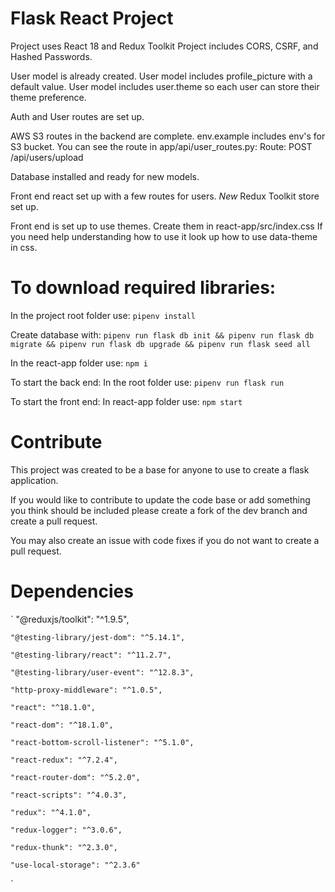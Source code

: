 # Flask React Project
Project uses React 18 and Redux Toolkit
Project includes CORS, CSRF, and Hashed Passwords.

User model is already created.
User model includes profile_picture with a default value.
User model includes user.theme so each user can store their theme preference.

Auth and User routes are set up.

AWS S3 routes in the backend are complete.
env.example includes env's for S3 bucket.
You can see the route in app/api/user_routes.py: Route: POST /api/users/upload

Database installed and ready for new models.

Front end react set up with a few routes for users.
*New* Redux Toolkit store set up.


Front end is set up to use themes. Create them in react-app/src/index.css
If you need help understanding how to use it look up how to use data-theme in css.

# To download required libraries:
In the project root folder use: `pipenv install`

Create database with: `pipenv run flask db init && pipenv run flask db migrate && pipenv run flask db upgrade && pipenv run flask seed all`

In the react-app folder use: `npm i`

To start the back end: In the root folder use: `pipenv run flask run`

To start the front end: In react-app folder use: `npm start`

# Contribute
This project was created to be a base for anyone to use to create a flask application.

If you would like to contribute to update the code base or add something you think should be included please create a fork of the dev branch and create a pull request.

You may also create an issue with code fixes if you do not want to create a pull request.

# Dependencies
`
    "@reduxjs/toolkit": "^1.9.5",
    
    "@testing-library/jest-dom": "^5.14.1",
    
    "@testing-library/react": "^11.2.7",
    
    "@testing-library/user-event": "^12.8.3",
    
    "http-proxy-middleware": "^1.0.5",
    
    "react": "^18.1.0",
    
    "react-dom": "^18.1.0",
    
    "react-bottom-scroll-listener": "^5.1.0",
    
    "react-redux": "^7.2.4",
    
    "react-router-dom": "^5.2.0",
    
    "react-scripts": "^4.0.3",
    
    "redux": "^4.1.0",
    
    "redux-logger": "^3.0.6",
    
    "redux-thunk": "^2.3.0",
    
    "use-local-storage": "^2.3.6"
`
